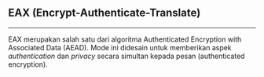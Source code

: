 ## EAX (Encrypt-Authenticate-Translate)

---

EAX merupakan salah satu dari algoritma Authenticated Encryption with Associated Data (AEAD). Mode ini didesain untuk memberikan aspek _authentication_ dan _privacy_ secara simultan kepada pesan (authenticated encryption).



